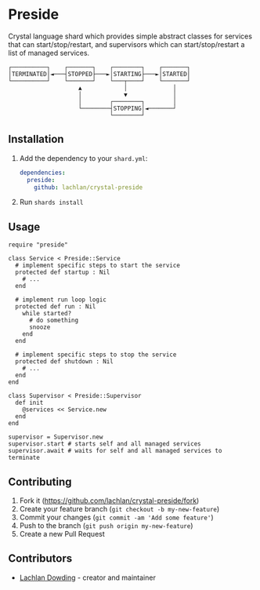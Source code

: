 # Preside

Crystal language shard which provides simple abstract classes for services
that can start/stop/restart, and supervisors which can start/stop/restart
a list of managed services.

```
┌──────────┐    ┌───────┐    ┌────────┐    ┌───────┐
│TERMINATED│◄───┤STOPPED├───►│STARTING├───►│STARTED│
└──────────┘    └───────┘    └───┬────┘    └───────┘
                    ▲            │             │
                    │            ▼             │
                    │        ┌────────┐        │
                    └────────┤STOPPING│◄───────┘
                             └────────┘
```

## Installation

1. Add the dependency to your `shard.yml`:

   ```yaml
   dependencies:
     preside:
       github: lachlan/crystal-preside
   ```

2. Run `shards install`

## Usage

```crystal
require "preside"

class Service < Preside::Service
  # implement specific steps to start the service
  protected def startup : Nil
    # ...
  end

  # implement run loop logic
  protected def run : Nil
    while started?
      # do something
      snooze
    end
  end

  # implement specific steps to stop the service
  protected def shutdown : Nil
    # ...
  end
end

class Supervisor < Preside::Supervisor
  def init
    @services << Service.new
  end
end

supervisor = Supervisor.new
supervisor.start # starts self and all managed services
supervisor.await # waits for self and all managed services to terminate
```

## Contributing

1. Fork it (<https://github.com/lachlan/crystal-preside/fork>)
2. Create your feature branch (`git checkout -b my-new-feature`)
3. Commit your changes (`git commit -am 'Add some feature'`)
4. Push to the branch (`git push origin my-new-feature`)
5. Create a new Pull Request

## Contributors

- [Lachlan Dowding](https://github.com/lachlan) - creator and maintainer
